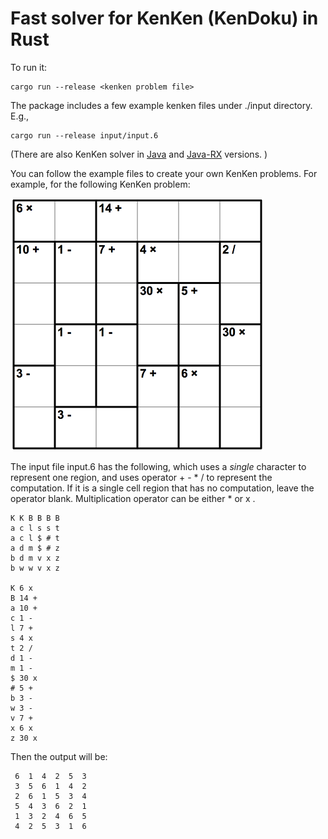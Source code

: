 # Fast solver for KenKen (KenDoku) in Rust

To run it:

    cargo run --release <kenken problem file>

The package includes a few example kenken files under ./input directory. E.g.,

    cargo run --release input/input.6
    
(There are also KenKen solver in [Java](https://github.com/2015xli/KenKen) and [Java-RX](https://github.com/2015xli/KenKen-RX) versions. )
    
You can follow the example files to create your own KenKen problems. For example, for the following KenKen problem:

![A 6x6 KenKen problem](./input/input.6.png)

The input file input.6 has the following, which uses a _single_ character to represent one region, and uses operator + - * / to represent the computation. If it is a single cell region that has no computation, leave the operator blank. Multiplication operator can be either * or x .
```
K K B B B B  
a c l s s t
a c l $ # t
a d m $ # z
b d m v x z
b w w v x z

K 6 x
B 14 +
a 10 +
c 1 -
l 7 +
s 4 x
t 2 /
d 1 -
m 1 -
$ 30 x
# 5 +
b 3 -
w 3 -
v 7 +
x 6 x
z 30 x
```
Then the output will be:

```
 6  1  4  2  5  3  
 3  5  6  1  4  2  
 2  6  1  5  3  4  
 5  4  3  6  2  1  
 1  3  2  4  6  5  
 4  2  5  3  1  6 
```
